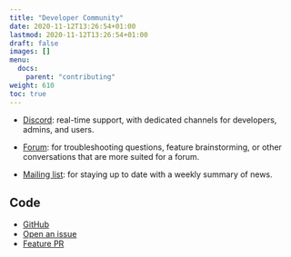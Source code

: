 ```yaml
---
title: "Developer Community"
date: 2020-11-12T13:26:54+01:00
lastmod: 2020-11-12T13:26:54+01:00
draft: false
images: []
menu:
  docs:
    parent: "contributing"
weight: 610
toc: true
---
```


* [Discord](https://discord.gg/MWhChSHTkz): real-time support, with dedicated channels for developers, admins, and users.

* [Forum](tk): for troubleshooting questions, feature brainstorming, or other conversations that are more suited for a forum.

* [Mailing list](tk): for staying up to date with a weekly summary of news.

## Code

* [GitHub](https://github.com/c-e-p/ourchive)
* [Open an issue](https://github.com/c-e-p/ourchive/issues/new/choose)
* [Feature PR](https://github.com/c-e-p/ourchive/compare/development...main?template=pr_feature_template.md)